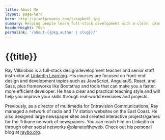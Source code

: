```yaml
---
title: About Me
layout: page-hero
hero: http://pixelprowess.com/i/raybo01.jpg
summary: Helping people learn full-stack development with a clear, practice style
headerHeight: 70vh
permalink: '/about-{{pkg.author | slug}}/'
---
```

# {{title}}

Ray Villalobos is a full-stack design/development teacher and senior staff instructor at <a href="https://www.linkedin.com/learning/instructors/ray-villalobos">LinkedIn Learning</a>. His courses are focused on front-end design and development topics such as JavaScript, AngularJS, React, and Sass, plus frameworks like Bootstrap and tools that can make you a faster, more efficient developer. He has a clear and practical teaching style and will help you improve your skills through real-world exercises and projects.

Previously, as a director of multimedia for Entravision Communications, Ray managed a network of radio and TV station websites on the East Coast. He also designed large newspaper sites and created interactive projects/games for the Tribune network of newspapers. You can reach him on LinkedIn or through other social networks @planetoftheweb. Check out his personal blog at [raybo.org](http://raybo.org).

